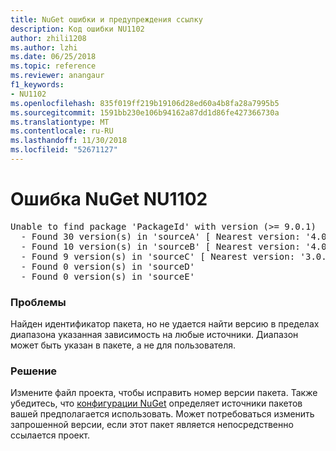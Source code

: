 ```yaml
---
title: NuGet ошибки и предупреждения ссылку
description: Код ошибки NU1102
author: zhili1208
ms.author: lzhi
ms.date: 06/25/2018
ms.topic: reference
ms.reviewer: anangaur
f1_keywords:
- NU1102
ms.openlocfilehash: 835f019ff219b19106d28ed60a4b8fa28a7995b5
ms.sourcegitcommit: 1591bb230e106b94162a87dd1d86fe427366730a
ms.translationtype: MT
ms.contentlocale: ru-RU
ms.lasthandoff: 11/30/2018
ms.locfileid: "52671127"
---
```

# <a name="nuget-error-nu1102"></a>Ошибка NuGet NU1102

<pre>Unable to find package 'PackageId' with version (>= 9.0.1)<br/>  - Found 30 version(s) in 'sourceA' [ Nearest version: '4.0.0' ]<br/>  - Found 10 version(s) in 'sourceB' [ Nearest version: '4.0.0-rc-2129' ]<br/>  - Found 9 version(s) in 'sourceC' [ Nearest version: '3.0.0-beta-00032' ]<br/>  - Found 0 version(s) in 'sourceD'<br/>  - Found 0 version(s) in 'sourceE'</pre>

### <a name="issue"></a>Проблемы
Найден идентификатор пакета, но не удается найти версию в пределах диапазона указанная зависимость на любые источники. Диапазон может быть указан в пакете, а не для пользователя.

### <a name="solution"></a>Решение
Измените файл проекта, чтобы исправить номер версии пакета. Также убедитесь, что [конфигурации NuGet](../../consume-packages/Configuring-NuGet-Behavior.md) определяет источники пакетов вашей предполагается использовать. Может потребоваться изменить запрошенной версии, если этот пакет является непосредственно ссылается проект.
